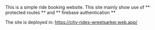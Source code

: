 This is a simple ride booking website.
This site mainly show use of ** protected routes ** and ** firebase authentication ** 

The site is deployed in: https://city-rides-wreetsarker.web.app/